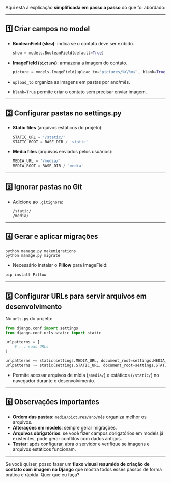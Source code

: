 Aqui está a explicação **simplificada em passo a passo** do que foi abordado:

---

## 1️⃣ Criar campos no model

* **BooleanField (`show`)**: indica se o contato deve ser exibido.

  ```python
  show = models.BooleanField(default=True)
  ```
* **ImageField (`picture`)**: armazena a imagem do contato.

  ```python
  picture = models.ImageField(upload_to='pictures/%Y/%m/', blank=True)
  ```
* `upload_to` organiza as imagens em pastas por ano/mês.
* `blank=True` permite criar o contato sem precisar enviar imagem.

---

## 2️⃣ Configurar pastas no settings.py

* **Static files** (arquivos estáticos do projeto):

  ```python
  STATIC_URL = '/static/'
  STATIC_ROOT = BASE_DIR / 'static'
  ```
* **Media files** (arquivos enviados pelos usuários):

  ```python
  MEDIA_URL = '/media/'
  MEDIA_ROOT = BASE_DIR / 'media'
  ```

---

## 3️⃣ Ignorar pastas no Git

* Adicione ao `.gitignore`:

  ```
  /static/
  /media/
  ```

---

## 4️⃣ Gerar e aplicar migrações

```bash
python manage.py makemigrations
python manage.py migrate
```

* Necessário instalar o **Pillow** para ImageField:

```bash
pip install Pillow
```

---

## 5️⃣ Configurar URLs para servir arquivos em desenvolvimento

No `urls.py` do projeto:

```python
from django.conf import settings
from django.conf.urls.static import static

urlpatterns = [
    # ... suas URLs
]

urlpatterns += static(settings.MEDIA_URL, document_root=settings.MEDIA_ROOT)
urlpatterns += static(settings.STATIC_URL, document_root=settings.STATIC_ROOT)
```

* Permite acessar arquivos de mídia (`/media/`) e estáticos (`/static/`) no navegador durante o desenvolvimento.

---

## 6️⃣ Observações importantes

* **Ordem das pastas**: `media/pictures/ano/mês` organiza melhor os arquivos.
* **Alterações em models**: sempre gerar migrações.
* **Arquivos obrigatórios**: se você fizer campos obrigatórios em models já existentes, pode gerar conflitos com dados antigos.
* **Testar**: após configurar, abra o servidor e verifique se imagens e arquivos estáticos funcionam.

---

Se você quiser, posso fazer um **fluxo visual resumido de criação de contato com imagem no Django** que mostra todos esses passos de forma prática e rápida. Quer que eu faça?
